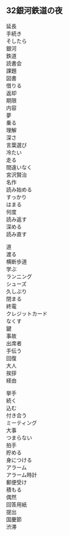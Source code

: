 ## 32銀河鉄道の夜

延長  
手続き  
そしたら  
銀河  
鉄道  
読書会  
課題  
図書  
借りる  
返却  
期限  
内容  
夢  
乗る  
理解  
深さ  
言葉選び  
冷たい  
走る  
間違いなく  
宮沢賢治  
名作  
読み始める  
すっかり  
はまる  
何度  
読み返す  
深める  
読み直す




道  
渡る  
横断歩道  
学ぶ  
ランニング  
シューズ  
久しぶり  
閉まる  
終電  
クレジットカード  
なくす  
鍵  
事故  
出席者  
手伝う  
回復  
大人  
挨拶  
経由



挙手  
続く  
込む  
付き合う  
ミーティング  
大事  
つまらない  
拍手  
貯める  
身につける  
アラーム  
アラーム時計  
郵便受け  
積もる  
偶然  
回答用紙  
提出  
国慶節  
渋滞
